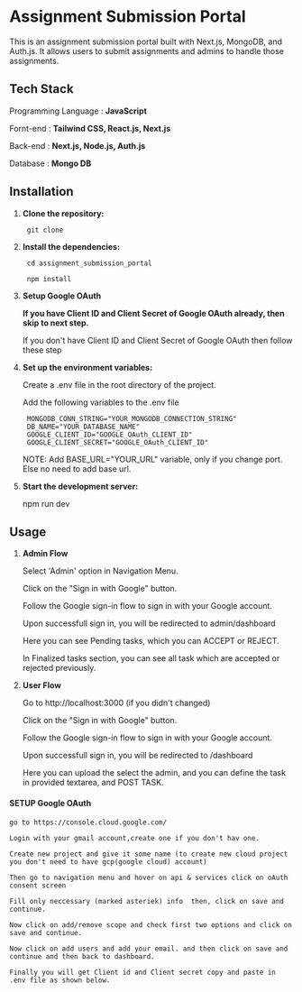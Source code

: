 # Assignment Submission Portal

This is an assignment submission portal built with
Next.js, MongoDB, and Auth.js. It allows users to submit assignments and admins to handle those assignments.

## Tech Stack

Programming Language : **JavaScript**

Fornt-end : **Tailwind CSS, React.js, Next.js**

Back-end : **Next.js, Node.js, Auth.js**

Database : **Mongo DB**

## Installation

1. **Clone the repository:**
    
        git clone 

2. **Install the dependencies:**

        cd assignment_submission_portal
        
        npm install

3. **Setup Google OAuth**

    **If you have Client ID and Client Secret of Google OAuth already, then skip to next step.**

    If you don't have Client ID and Client Secret of Google OAuth then follow these step

4. **Set up the environment variables:**

    Create a .env file in the root directory of the project.

    Add the following variables to the .env file

        MONGODB_CONN_STRING="YOUR_MONGODB_CONNECTION_STRING"
        DB_NAME="YOUR_DATABASE_NAME"
        GOOGLE_CLIENT_ID="GOOGLE_OAuth_CLIENT_ID"
        GOOGLE_CLIENT_SECRET="GOOGLE_OAuth_CLIENT_ID"

    NOTE: Add BASE_URL="YOUR_URL" variable, only if you change port. Else no need to add base url.

5. **Start the development server:**

    npm run dev

## Usage

1. **Admin Flow**
    
    Select 'Admin' option in Navigation Menu.

    Click on the "Sign in with Google" button.

    Follow the Google sign-in flow to sign in with your Google account.

    Upon successfull sign in, you will be redirected to admin/dashboard

    Here you can see Pending tasks, which you can ACCEPT or REJECT.

    In Finalized tasks section, you can see all task which are accepted or rejected previously.

2. **User Flow**

    Go to http://localhost:3000 (if you didn't changed)

    Click on the "Sign in with Google" button.

    Follow the Google sign-in flow to sign in with your Google account.

    Upon successfull sign in, you will be redirected to /dashboard

    Here you can upload the select the admin, and you can define the task in provided textarea, and POST TASK.



#### **SETUP Google OAuth**
    go to https://console.cloud.google.com/

    Login with your gmail account,create one if you don't hav one.

    Create new project and give it some name (to create new cloud project you don't need to have gcp(google cloud) account) 

    Then go to navigation menu and hover on api & services click on oAuth consent screen

    Fill only neccessary (marked asteriek) info  then, click on save and continue.

    Now click on add/remove scope and check first two options and click on save and continue.

    Now click on add users and add your email. and then click on save and continue and then back to dashboard. 

    Finally you will get Client id and Client secret copy and paste in .env file as shown below.  